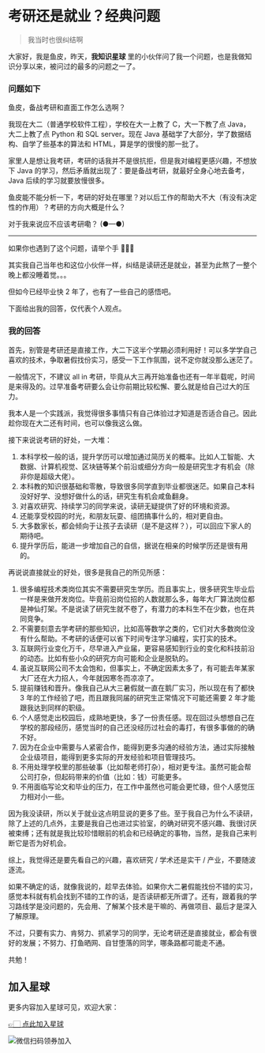# 考研还是就业？经典问题

> 我当时也很纠结啊

大家好，我是鱼皮，昨天，**我知识星球** 里的小伙伴问了我一个问题，也是我做知识分享以来，被问过的最多的问题之一了。



### 问题如下

鱼皮，备战考研和直面工作怎么选啊？

我现在大二（普通学校软件工程），学校在大一上教了 C，大一下教了点 Java，大二上教了点 Python 和 SQL server。现在 Java 基础学了大部分，学了数据结构、自学了些基本的算法和 HTML，算是学的很慢的那一批了。

家里人是想让我考研，考研的话我并不是很抗拒，但是我对编程更感兴趣，不想放下 Java 的学习，然后矛盾就出现了：要是备战考研，就最好全身心地去备考，Java 后续的学习就要放慢很多。

鱼皮能不能分析一下，考研的好处在哪里？对以后工作的帮助大不大（有没有决定性的作用）？考研的方向大概是什么？

对于我来说应不应该考研嘞？ (●—●) 



---



如果你也遇到了这个问题，请举个手 🙋🏻‍♀️

其实我自己当年也和这位小伙伴一样，纠结是读研还是就业，甚至为此熬了一整个晚上都没睡着觉。。。

但如今已经毕业快 2 年了，也有了一些自己的感悟吧。

下面给出我的回答，仅代表个人观点。



### 我的回答

首先，别管是考研还是直接工作，大二下这半个学期必须利用好！可以多学学自己喜欢的技术，争取暑假找份实习，感受一下工作氛围，说不定你就没那么迷茫了。

一般情况下，不建议 all in 考研，毕竟从大三再开始准备也还有一年半载呢，时间是来得及的。过早准备考研要么会让你前期比较松懈、要么就是给自己过大的压力。

我本人是一个实践派，我觉得很多事情只有自己体验过才知道是否适合自己。因此趁你现在大二还有时间，也可以像我这么做。

接下来说说考研的好处，一大堆：

1. 本科学校一般的话，提升学历可以增加通过简历关的概率。比如人工智能、大数据、计算机视觉、区块链等某个前沿或细分方向一般是研究生才有机会（除非你是超级大佬）。
2. 本科教的知识很基础和零散，导致很多同学直到毕业都很迷茫。如果自己本科没好好学、没想好做什么的话，研究生有机会咸鱼翻身。
3. 对喜欢研究、持续学习的同学来说，读研无疑提供了好的环境和资源。
4. 还能享受校园的时光，和朋友玩耍、组团搞事什么的，相对更自由。
4. 大多数家长，都会倾向于让孩子去读研（是不是这样？），可以回应下家人的期待吧。
4. 提升学历后，能进一步增加自己的自信，据说在相亲的时候学历还是很有用的。



再说说直接就业的好处，很多是我自己的所见所感：

1. 很多编程技术类岗位其实不需要研究生学历。而且事实上，很多研究生毕业后一样是来做开发岗位。毕竟前沿岗位招的人数就那么多，每年大厂算法岗位都是神仙打架。不是说读了研究生就不卷了，有潜力的本科生不在少数，也在共同竞争。
2. 不需要刻意去学考研的那些知识，比如高等数学之类的，它们对大多数岗位没有什么帮助。不考研的话便可以省下时间专注学习编程，实打实的技术。
3. 互联网行业变化万千，尽早进入产业届，更容易感知到行业的变化和科技前沿的动态。比如有些小众的研究方向可能和企业是脱轨的。
4. 虽说互联网公司不太会饱和，但事实上，不确定因素太多了，有可能去年某家大厂还在大力招人，今年就因寒冬而凉凉了。
5. 提前赚钱和晋升。像我自己从大三暑假就一直在鹅厂实习，所以现在有了都快 3 年的工作经验了吧，而且跟我同届的研究生正常情况下可能还需要 2 年才能跟我达到同样的职级。
6. 个人感觉走出校园后，成熟地更快，多了一份责任感。现在回过头想想自己在学校的那段经历，感觉当时的自己还没经历过社会的毒打，有很多事做的的确不好。
7. 因为在企业中需要与人紧密合作，能得到更多沟通的经验方法，通过实际接触企业级项目，能得到更多实际的开发经验和项目管理技巧。
8. 不用处理学校里的那些破事（比如帮老师打杂），相对更专注。虽然可能会帮公司打杂，但起码带来的价值（比如：钱）可能更多。
7. 不用面临写论文和毕业的压力，在工作中虽然也可能会更忙碌，但个人感觉压力相对小一些。



因为我没读研，所以关于就业这点明显说的更多了些。至于我自己为什么不读研，除了上述的几点外，主要是我自己也进过实验室，的确对研究不感兴趣、我很讨厌被束缚；还有就是我比较珍惜眼前的机会和已经确定的事物，当然，是我自己来判断它是否为好机会。

综上，我觉得还是要先看自己的兴趣，喜欢研究 / 学术还是实干 / 产业，不要随波逐流。

如果不确定的话，就像我说的，趁早去体验。如果你大二暑假能找份不错的实习，感觉本科就有机会找到不错的工作的话，是否读研都无所谓了。还有，跟着我的学习路线学是没问题的，先会用、了解某个技术是干嘛的、再做项目、最后才是深入了解原理。

不过，只要有实力、肯努力、抓紧学习的同学，无论考研还是直接就业，都会有很好的发展；不努力、打鱼晒网、自甘堕落的同学，哪条路都可能走不通。

共勉！



## 加入星球

更多内容加入星球可见，欢迎大家：

[👉🏻 点此加入星球](/加入星球.md)

![微信扫码领券加入](https://yupi.icu/img/%E7%9F%A5%E8%AF%86%E6%98%9F%E7%90%83%E6%89%AB%E7%A0%81.jpeg)

